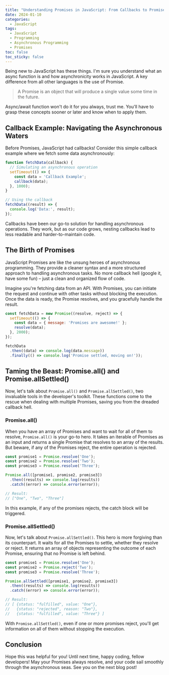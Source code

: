 ```yaml
---
title: "Understanding Promises in JavaScript: From Callbacks to Promise.allSettled()"
date: 2024-01-10
categories:
  - JavaScript
tags:
  - JavaScript
  - Programming
  - Asynchronous Programming
  - Promises
toc: false
toc_sticky: false
---
```


Being new to JavaScript has these things. I'm sure you understand what an async function is and how asynchronicity works in JavaScript. A key difference from all other languages is the use of Promise.

> A Promise is an object that will produce a single value some time in the future.

Async/await function won't do it for you always, trust me. You'll have to grasp these concepts sooner or later and know when to apply them.

## Callback Example: Navigating the Asynchronous Waters

Before Promises, JavaScript had callbacks! Consider this simple callback example where we fetch some data asynchronously:

```javascript
function fetchData(callback) {
  // Simulating an asynchronous operation
  setTimeout(() => {
    const data = 'Callback Example';
    callback(data);
  }, 1000);
}

// Using the callback
fetchData((result) => {
  console.log('Data:', result);
});
```

Callbacks have been our go-to solution for handling asynchronous operations. They work, but as our code grows, nesting callbacks lead to less readable and harder-to-maintain code.

## The Birth of Promises

JavaScript Promises are like the unsung heroes of asynchronous programming. They provide a cleaner syntax and a more structured approach to handling asynchronous tasks. No more callback hell (google it, have some fun) – just a clean and organized flow of code.

Imagine you're fetching data from an API. With Promises, you can initiate the request and continue with other tasks without blocking the execution. Once the data is ready, the Promise resolves, and you gracefully handle the result.

```javascript
const fetchData = new Promise((resolve, reject) => {
  setTimeout(() => {
    const data = { message: 'Promises are awesome!' };
    resolve(data);
  }, 2000);
});

fetchData
  .then((data) => console.log(data.message))
  .finally(() => console.log('Promise settled, moving on!'));
```

## Taming the Beast: Promise.all() and Promise.allSettled()

Now, let's talk about `Promise.all()` and `Promise.allSettled()`, two invaluable tools in the developer's toolkit. These functions come to the rescue when dealing with multiple Promises, saving you from the dreaded callback hell.

### Promise.all()

When you have an array of Promises and want to wait for all of them to resolve, `Promise.all()` is your go-to hero. It takes an iterable of Promises as an input and returns a single Promise that resolves to an array of the results. But beware, if any of the Promises reject, the entire operation is rejected.

```javascript
const promise1 = Promise.resolve('One');
const promise2 = Promise.resolve('Two');
const promise3 = Promise.resolve('Three');

Promise.all([promise1, promise2, promise3])
  .then((results) => console.log(results))
  .catch((error) => console.error(error));

// Result:
// ["One", "Two", "Three"]
```

In this example, if any of the promises rejects, the catch block will be triggered.

### Promise.allSettled()

Now, let's talk about `Promise.allSettled()`. This hero is more forgiving than its counterpart. It waits for all the Promises to settle, whether they resolve or reject. It returns an array of objects representing the outcome of each Promise, ensuring that no Promise is left behind.

```javascript
const promise1 = Promise.resolve('One');
const promise2 = Promise.reject('Two');
const promise3 = Promise.resolve('Three');

Promise.allSettled([promise1, promise2, promise3])
  .then((results) => console.log(results))
  .catch((error) => console.error(error));

// Result:
// [ {status: "fulfilled", value: "One"},
//   {status: "rejected", reason: "Two"},
//   {status: "fulfilled", value: "Three"} ]
```

With `Promise.allSettled()`, even if one or more promises reject, you'll get information on all of them without stopping the execution.

## Conclusion

Hope this was helpful for you! Until next time, happy coding, fellow developers! May your Promises always resolve, and your code sail smoothly through the asynchronous seas. See you on the next blog post! 